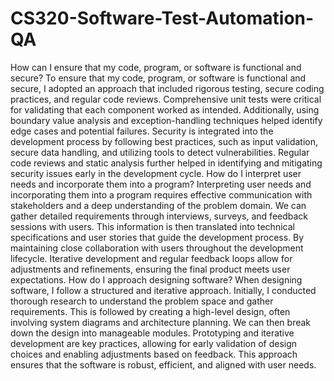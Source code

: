 # CS320-Software-Test-Automation-QA
How can I ensure that my code, program, or software is functional and secure? 
To ensure that my code, program, or software is functional and secure, I adopted an approach that included rigorous testing, secure coding practices, and regular code reviews. Comprehensive unit tests were critical for validating that each component worked as intended. Additionally, using boundary value analysis and exception-handling techniques helped identify edge cases and potential failures. Security is integrated into the development process by following best practices, such as input validation, secure data handling, and utilizing tools to detect vulnerabilities. Regular code reviews and static analysis further helped in identifying and mitigating security issues early in the development cycle.
How do I interpret user needs and incorporate them into a program?
Interpreting user needs and incorporating them into a program requires effective communication with stakeholders and a deep understanding of the problem domain. We can gather detailed requirements through interviews, surveys, and feedback sessions with users. This information is then translated into technical specifications and user stories that guide the development process. By maintaining close collaboration with users throughout the development lifecycle. Iterative development and regular feedback loops allow for adjustments and refinements, ensuring the final product meets user expectations.
 How do I approach designing software?
When designing software, I follow a structured and iterative approach. Initially, I conducted thorough research to understand the problem space and gather requirements. This is followed by creating a high-level design, often involving system diagrams and architecture planning.  We can then break down the design into manageable modules. Prototyping and iterative development are key practices, allowing for early validation of design choices and enabling adjustments based on feedback. This approach ensures that the software is robust, efficient, and aligned with user needs.

